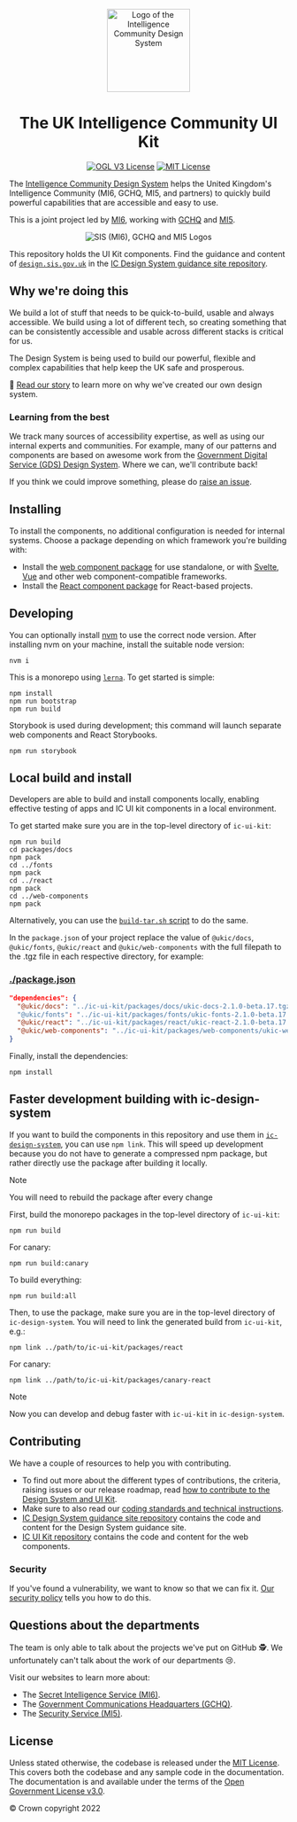 <!-- markdownlint-disable-next-line -->
<div align="center">
<p align="center">
  <img width="150px" src="/static/icds-logo.png" alt="Logo of the Intelligence Community Design System">
</p>

<h1 align="center">The UK Intelligence Community UI Kit</h1>

[![OGL V3 License](https://img.shields.io/badge/license-OGLv3-blue.svg)](https://github.com/mi6/ic-design-system/tree/main/LICENSE)
[![MIT License](https://img.shields.io/badge/license-MIT-blue.svg)](https://github.com/mi6/ic-design-system/tree/main/LICENSE)

</div>

The [Intelligence Community Design System](https://design.sis.gov.uk) helps the United Kingdom's Intelligence Community (MI6, GCHQ, MI5, and partners) to quickly build powerful capabilities that are accessible and easy to use.

This is a joint project led by [MI6](https://www.sis.gov.uk), working with [GCHQ](https://www.gchq.gov.uk) and [MI5](https://www.mi5.gov.uk).

<!-- markdownlint-disable-next-line -->
<p align="center">
  <img src="/static/icds-orgs.png" alt="SIS (MI6), GCHQ and MI5 Logos">
</p>

This repository holds the UI Kit components. Find the guidance and content of [`design.sis.gov.uk`](https://design.sis.gov.uk) in the [IC Design System guidance site repository](https://github.com/mi6/ic-design-system).

## Why we're doing this

We build a lot of stuff that needs to be quick-to-build, usable and always accessible. We build using a lot of different tech, so creating something that can be consistently accessible and usable across different stacks is critical for us.

The Design System is being used to build our powerful, flexible and complex capabilities that help keep the UK safe and prosperous.

📖 [Read our story](https://design.sis.gov.uk/get-started/a-design-system) to learn more on why we've created our own design system.

### Learning from the best

We track many sources of accessibility expertise, as well as using our internal experts and communities. For example, many of our patterns and components are based on awesome work from the [Government Digital Service (GDS) Design System](https://design-system.service.gov.uk/). Where we can, we'll contribute back!

If you think we could improve something, please do [raise an issue](https://github.com/mi6/ic-ui-kit/issues/new/choose).

## Installing

To install the components, no additional configuration is needed for internal systems. Choose a package depending on which framework you're building with:

* Install the [web component package](packages/web-components/README.md) for use standalone, or with [Svelte](https://design.sis.gov.uk/get-started/install-components/svelte), [Vue](https://design.sis.gov.uk/get-started/install-components/vue) and other web component-compatible frameworks.
* Install the [React component package](packages/react/README.md) for React-based projects.

## Developing

You can optionally install [nvm](https://github.com/nvm-sh/nvm) to use the correct node version. After installing nvm on your machine, install the suitable node version:

```console
nvm i
```

This is a monorepo using [`lerna`](https://github.com/lerna/lerna). To get started is simple:

```console
npm install
npm run bootstrap
npm run build
```

Storybook is used during development; this command will launch separate web components and React Storybooks.

```console
npm run storybook
```

## Local build and install

Developers are able to build and install components locally, enabling effective testing of apps and IC UI kit components in a local environment.

To get started make sure you are in the top-level directory of `ic-ui-kit`:

```console
npm run build
cd packages/docs
npm pack
cd ../fonts
npm pack
cd ../react
npm pack
cd ../web-components
npm pack
```
Alternatively, you can use the [`build-tar.sh` script](./build-tar.sh) to do the same.

In the `package.json` of your project replace the value of `@ukic/docs`, `@ukic/fonts`, `@ukic/react` and `@ukic/web-components` with the full filepath to the .tgz file in each respective directory, for example:

### [./package.json](https://github.com/mi6/ic-ui-kit/blob/main/package.json)

```json
"dependencies": {
  "@ukic/docs": "../ic-ui-kit/packages/docs/ukic-docs-2.1.0-beta.17.tgz"
  "@ukic/fonts": "../ic-ui-kit/packages/fonts/ukic-fonts-2.1.0-beta.17.tgz",
  "@ukic/react": "../ic-ui-kit/packages/react/ukic-react-2.1.0-beta.17.tgz",
  "@ukic/web-components": "../ic-ui-kit/packages/web-components/ukic-web-components-2.1.0-beta.17.tgz",
}
```

Finally, install the dependencies:

```console
npm install
```

## Faster development building with ic-design-system

If you want to build the components in this repository and use them in [`ic-design-system`](https://github.com/mi6/ic-design-system), you can use `npm link`.
This will speed up development because you do not have to generate a compressed npm package, but rather directly use the package after building it locally.

> [!NOTE]
> You will need to rebuild the package after every change

First, build the monorepo packages in the top-level directory of `ic-ui-kit`:

```console
npm run build
```

For canary:

```console
npm run build:canary
```

To build everything:

```console
npm run build:all
```

Then, to use the package, make sure you are in the top-level directory of `ic-design-system`. You will need to link the generated build from `ic-ui-kit`, e.g.: 

```console
npm link ../path/to/ic-ui-kit/packages/react
```

For canary:

```console
npm link ../path/to/ic-ui-kit/packages/canary-react
```

> [!NOTE]
> Now you can develop and debug faster with `ic-ui-kit` in `ic-design-system`.

## Contributing

We have a couple of resources to help you with contributing.

- To find out more about the different types of contributions, the criteria, raising issues or our release roadmap, read [how to contribute to the Design System and UI Kit](https://design.sis.gov.uk/community/contribute).
- Make sure to also read our [coding standards and technical instructions](CONTRIBUTING.md).
- [IC Design System guidance site repository](https://github.com/mi6/ic-design-system) contains the code and content for the Design System guidance site.
- [IC UI Kit repository](https://github.com/mi6/ic-ui-kit) contains the code and content for the web components.

### Security

If you've found a vulnerability, we want to know so that we can fix it. [Our security policy](SECURITY.md) tells you how to do this.

## Questions about the departments

The team is only able to talk about the projects we've put on GitHub 🕵️. We unfortunately can't talk about the work of our departments 😢.

Visit our websites to learn more about:

- The [Secret Intelligence Service (MI6)](https://www.sis.gov.uk).
- The [Government Communications Headquarters (GCHQ)](https://www.gchq.gov.uk).
- The [Security Service (MI5)](https://www.mi5.gov.uk).

## License

Unless stated otherwise, the codebase is released under the [MIT License](https://opensource.org/licenses/MIT). This covers both the codebase and any sample code in the documentation. The documentation is and available under the terms of the [Open Government License v3.0](https://www.nationalarchives.gov.uk/doc/open-government-licence/version/3/).

© Crown copyright 2022